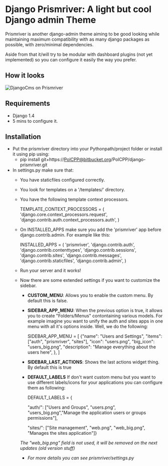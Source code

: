 Django Prismriver: A light but cool Django admin Theme
=======================================================

Prismriver is another django-admin theme aiming to be good looking while maintaining maximum compatibility with as many django packages as possible, with zero/minimal dependencies.

Aside from that it/will try to be modular with dashboard plugins (not yet implemented) so you can configure it easily the way you prefer.

How it looks
------------

![DjangoCms on Prismriver](https://dl.dropbox.com/u/69084784/prismriver.png)

Requirements
------------

   - Django 1.4
   - 5 mins to configure it.

Installation
------------

   - Put the prismriver directory into your Pythonpath/project folder or install it using pip using:
       - pip install git+https://PolCPP@bitbucket.org/PolCPP/django-prismriver.git
   - In settings.py make sure that:
       - You have staticfiles configured correctly.
       - You look for templates on a '/templates/'  directory.
       - You have the following template context processors.

           TEMPLATE_CONTEXT_PROCESSORS = (
               'django.core.context_processors.request',
               'django.contrib.auth.context_processors.auth',
           )

       - On INSTALLED_APPS make sure you add the 'prismriver' app before django.contrib.admin. For example like this:

           INSTALLED_APPS = (
               'prismriver',
               'django.contrib.auth',
               'django.contrib.contenttypes',
               'django.contrib.sessions',
               'django.contrib.sites',
               'django.contrib.messages',
               'django.contrib.staticfiles',
               'django.contrib.admin',
           )

       - Run your server and it works!
       - Now there are some extended settings if you want to customize the sidebar.
          - **CUSTOM_MENU**: Allows you to enable the custom menu. By default this is false.
          - **SIDEBAR_APP_MENU**: When the previous option is true, it allows you to create "Folders/Menus" contontaining various models. For example imagine you want to unify the auth and sites apps in one menu with all it's options inside. Well, we do the following:

             SIDEBAR_APP_MENU = [
                    {"name": "Users and Settings",
                     "items": ["auth", "prismriver", "sites"],
                     "icon": "users.png",
                     "big_icon": "users_big.png",
                     "description": "Manage everything about the users here",
                     },
             ]

          - **SIDEBAR_LAST_ACTIONS**: Shows the last actions widget thing. By default this is true          

          - **DEFAULT_LABELS** If don't want custom menu but you want to use different labels/icons for your applications you can configure them as following:

              DEFAULT_LABELS = {

              "auth/": ["Users and Groups", "users.png", "users_big.png","Manage the application users or groups permissions"], 
              
              "sites/": ["Site management", "web.png", "web_big.png", "Manages the sites application"]}

          *The "web_big.png" field is not used, it will be removed on the next updates (old version stuff)*

          - *For more details you can see prismriver/settings.py*